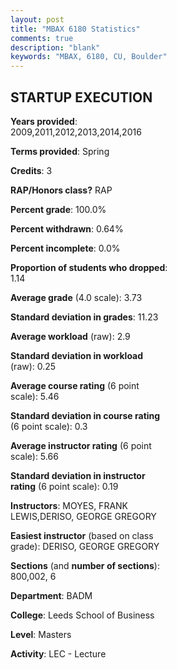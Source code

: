```yaml
---
layout: post
title: "MBAX 6180 Statistics"
comments: true
description: "blank"
keywords: "MBAX, 6180, CU, Boulder"
--- 
```

<head>
<script src="https://ajax.googleapis.com/ajax/libs/jquery/2.1.3/jquery.min.js"></script>
<script src="https://dl.dropboxusercontent.com/s/pc42nxpaw1ea4o9/highcharts.js?dl=0"></script>
<!-- <script src="../assets/js/highcharts.js"></script> -->
<style type="text/css">@font-face {
	font-family: "Bebas Neue";
	src: url(https://www.filehosting.org/file/details/544349/BebasNeue%20Regular.otf) format("opentype");
	}
	h1.Bebas { 
		font-family: "Bebas Neue", Verdana, Tahoma;
	}
</style>
</head>
<body>
	<div id="container" style="float: right; width: 45%; height: 88%; margin-left: 2.5%; margin-right: 2.5%;"></div>
	<script language="JavaScript">
		$(document).ready(function() {
		var chart = {type: 'column'};
		var title = {text: 'Grade Distribution'};
		var xAxis = {categories: ['A','B','C','D','F'],crosshair: true};
		var yAxis = {min: 0,title: {text: 'Percentage'}};
		var tooltip = {headerFormat: '<center><b><span style="font-size:20px">{point.key}</span></b></center>',
		               pointFormat: '<td style="padding:0"><b>{point.y:.1f}%</b></td>',
		               footerFormat: '</table>',shared: true,useHTML: true};
		var plotOptions = {column: {pointPadding: 0.0,borderWidth: 0}};  
		var credits = {enabled: false};var series= [{name: 'Percent',data: [86.21,12.64,1.15,0.0,0.0,]}];
		var json = {};
		json.chart = chart;
		json.title = title;
		json.tooltip = tooltip;
		json.xAxis = xAxis;
		json.yAxis = yAxis;  
		json.series = series;
		json.plotOptions = plotOptions;  
		json.credits = credits;
		$('#container').highcharts(json);
	});
	</script>
</body>
			   
## STARTUP EXECUTION

**Years provided**: 2009,2011,2012,2013,2014,2016

**Terms provided**: Spring

**Credits**: 3

**RAP/Honors class?** RAP

**Percent grade**: 100.0%

**Percent withdrawn**: 0.64%

**Percent incomplete**: 0.0%

**Proportion of students who dropped**: 1.14

**Average grade** (4.0 scale): 3.73

**Standard deviation in grades**: 11.23

**Average workload** (raw): 2.9

**Standard deviation in workload** (raw): 0.25

**Average course rating** (6 point scale): 5.46

**Standard deviation in course rating** (6 point scale): 0.3

**Average instructor rating** (6 point scale): 5.66

**Standard deviation in instructor rating** (6 point scale): 0.19

**Instructors**: MOYES, FRANK LEWIS,DERISO, GEORGE GREGORY

**Easiest instructor** (based on class grade): DERISO, GEORGE GREGORY

**Sections** (and **number of sections**): 800,002, 6

**Department**: BADM

**College**: Leeds School of Business

**Level**: Masters

**Activity**: LEC - Lecture